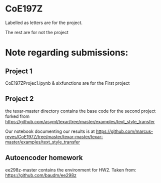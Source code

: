 # CoE197Z

Labelled as letters are for the project.

The rest are for not the project


# Note regarding submissions:

## Project 1

CoE197ZProjec1.ipynb & sixfunctions are for the First project

## Project 2

the texar-master directory contains the base code for the second project forked from https://github.com/asyml/texar/tree/master/examples/text_style_transfer

Our notebook documenting our results is at https://github.com/marcus-reyes/CoE197Z/tree/master/texar-master/texar-master/examples/text_style_transfer

## Autoencoder homework

ee298z-master contains the environment for HW2. Taken from: https://github.com/baudm/ee298z


